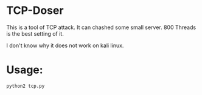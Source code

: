 # TCP-Doser
This is a tool of TCP attack. It can chashed some small server. 800 Threads is the best setting of it.

I don't know why it does not work on kali linux.
# Usage:

    python2 tcp.py
